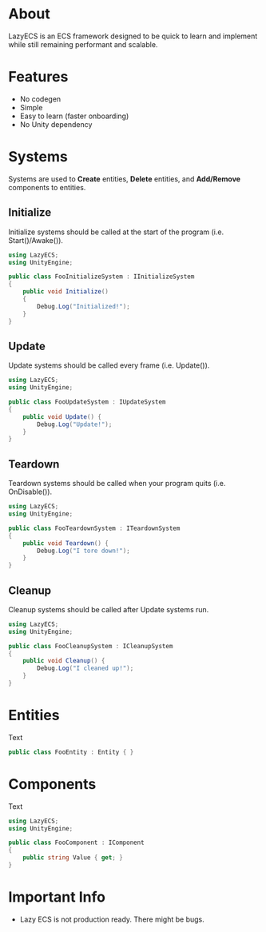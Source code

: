 ﻿# About

LazyECS is an ECS framework designed to be quick to learn and implement while still remaining performant and scalable.

# Features

* No codegen
* Simple
* Easy to learn (faster onboarding)
* No Unity dependency

# Systems

Systems are used to **Create** entities, **Delete** entities, and **Add/Remove** components to entities.

## Initialize

Initialize systems should be called at the start of the program (i.e. Start()/Awake()).

```csharp
using LazyECS;
using UnityEngine;

public class FooInitializeSystem : IInitializeSystem
{
    public void Initialize()
    {
        Debug.Log("Initialized!");
    }
}
```

## Update

Update systems should be called every frame (i.e. Update()).

```csharp
using LazyECS;
using UnityEngine;

public class FooUpdateSystem : IUpdateSystem
{    
    public void Update() {
        Debug.Log("Update!");
    }
}
```
## Teardown

Teardown systems should be called when your program quits (i.e. OnDisable()).

```csharp
using LazyECS;
using UnityEngine;

public class FooTeardownSystem : ITeardownSystem
{
	public void Teardown() {
        Debug.Log("I tore down!");
    }
}
```

## Cleanup

Cleanup systems should be called after Update systems run.

```csharp
using LazyECS;
using UnityEngine;

public class FooCleanupSystem : ICleanupSystem
{   
    public void Cleanup() {
        Debug.Log("I cleaned up!");
    }
}
```

# Entities

Text

```csharp
public class FooEntity : Entity { }
```

# Components

Text

```csharp
using LazyECS;
using UnityEngine;

public class FooComponent : IComponent
{
    public string Value { get; }
}
```

# Important Info

* Lazy ECS is not production ready. There might be bugs.